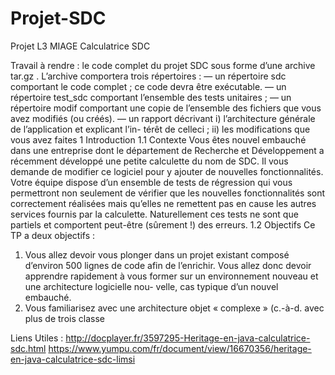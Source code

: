 # Projet-SDC
Projet L3 MIAGE Calculatrice SDC

Travail à rendre : le code complet du projet SDC sous forme d’une archive
tar.gz
.
L’archive comportera trois répertoires :
—  un répertoire
sdc
comportant le code complet ; ce code devra être exécutable.
—  un répertoire
test_sdc
comportant l’ensemble des tests unitaires ;
—  un répertoire
modif
comportant une copie de l’ensemble des fichiers que vous
avez modifiés (ou créés).
—  un rapport décrivant
i)
l’architecture générale de l’application et explicant l’in-
térêt de celleci ;
ii)
les modifications que vous avez faites
1  Introduction
1.1  Contexte
Vous êtes nouvel embauché dans une entreprise dont le département de Recherche
et Développement a récemment développé une petite calculette du nom de SDC. Il
vous demande de modifier ce logiciel pour y ajouter de nouvelles fonctionnalités.
Votre équipe dispose d’un ensemble de tests de régression qui vous permettront
non seulement de vérifier que les nouvelles fonctionnalités sont correctement réalisées
mais qu’elles ne remettent pas en cause les autres services fournis par la calculette.
Naturellement ces tests ne sont que partiels et comportent peut-être (sûrement !) des
erreurs.
1.2  Objectifs
Ce TP a deux objectifs :
1.  Vous allez devoir vous plonger dans un projet existant composé d’environ 500
lignes de code afin de l’enrichir. Vous allez donc devoir apprendre rapidement
à vous former sur un environnement nouveau et une architecture logicielle nou-
velle, cas typique d’un nouvel embauché.
2.  Vous familiarisez avec une architecture objet « complexe » (c.-à-d. avec plus de
trois classe

Liens Utiles : 
http://docplayer.fr/3597295-Heritage-en-java-calculatrice-sdc.html
https://www.yumpu.com/fr/document/view/16670356/heritage-en-java-calculatrice-sdc-limsi
